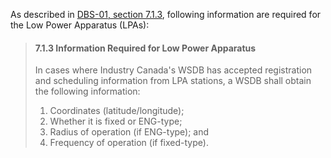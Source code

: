 As described in [DBS-01, section 7.1.3](http://www.ic.gc.ca/eic/site/smt-gst.nsf/eng/sf10928.html#s7.1), following information are required for the Low Power Apparatus \(LPAs\):

> #### 7.1.3 Information Required for Low Power Apparatus
>
> In cases where Industry Canada's WSDB has accepted registration and scheduling information from LPA stations, a WSDB shall obtain the following information:
>
> 1. Coordinates \(latitude/longitude\);
> 2. Whether it is fixed or ENG-type;
> 3. Radius of operation \(if ENG-type\); and
> 4. Frequency of operation \(if fixed-type\).




